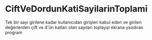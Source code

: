 # CiftVeDordunKatiSayilarinToplami
Tek bir sayı girilene kadar kullanıcıdan girişleri kabul eden ve girilen değerlerden çift ve 4'ün katları olan sayıları toplayıp ekrana yazdıran program

